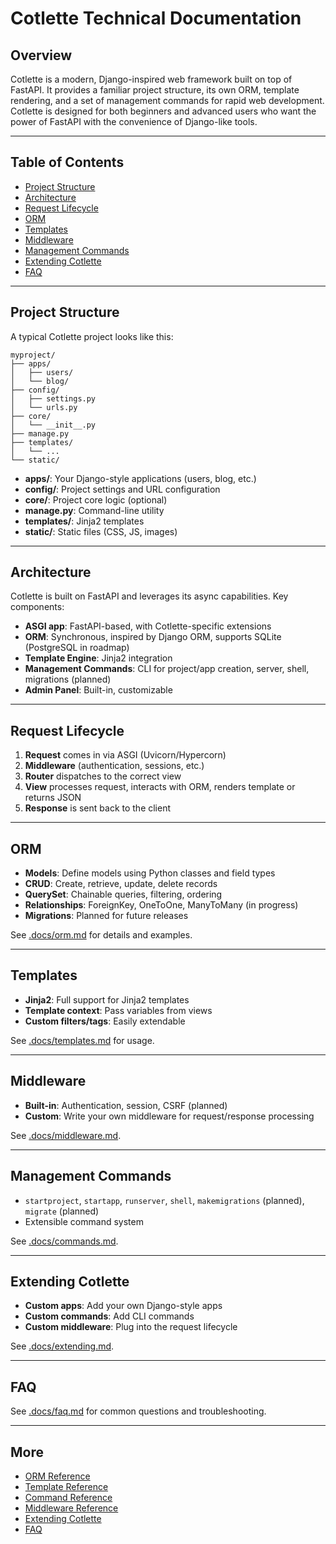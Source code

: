 # Cotlette Technical Documentation

## Overview

Cotlette is a modern, Django-inspired web framework built on top of FastAPI. It provides a familiar project structure, its own ORM, template rendering, and a set of management commands for rapid web development. Cotlette is designed for both beginners and advanced users who want the power of FastAPI with the convenience of Django-like tools.

---

## Table of Contents

- [Project Structure](#project-structure)
- [Architecture](#architecture)
- [Request Lifecycle](#request-lifecycle)
- [ORM](#orm)
- [Templates](#templates)
- [Middleware](#middleware)
- [Management Commands](#management-commands)
- [Extending Cotlette](#extending-cotlette)
- [FAQ](#faq)

---

## Project Structure

A typical Cotlette project looks like this:

```
myproject/
├── apps/
│   ├── users/
│   └── blog/
├── config/
│   ├── settings.py
│   └── urls.py
├── core/
│   └── __init__.py
├── manage.py
├── templates/
│   └── ...
└── static/
```

- **apps/**: Your Django-style applications (users, blog, etc.)
- **config/**: Project settings and URL configuration
- **core/**: Project core logic (optional)
- **manage.py**: Command-line utility
- **templates/**: Jinja2 templates
- **static/**: Static files (CSS, JS, images)

---

## Architecture

Cotlette is built on FastAPI and leverages its async capabilities. Key components:

- **ASGI app**: FastAPI-based, with Cotlette-specific extensions
- **ORM**: Synchronous, inspired by Django ORM, supports SQLite (PostgreSQL in roadmap)
- **Template Engine**: Jinja2 integration
- **Management Commands**: CLI for project/app creation, server, shell, migrations (planned)
- **Admin Panel**: Built-in, customizable

---

## Request Lifecycle

1. **Request** comes in via ASGI (Uvicorn/Hypercorn)
2. **Middleware** (authentication, sessions, etc.)
3. **Router** dispatches to the correct view
4. **View** processes request, interacts with ORM, renders template or returns JSON
5. **Response** is sent back to the client

---

## ORM

- **Models**: Define models using Python classes and field types
- **CRUD**: Create, retrieve, update, delete records
- **QuerySet**: Chainable queries, filtering, ordering
- **Relationships**: ForeignKey, OneToOne, ManyToMany (in progress)
- **Migrations**: Planned for future releases

See [.docs/orm.md](./orm.md) for details and examples.

---

## Templates

- **Jinja2**: Full support for Jinja2 templates
- **Template context**: Pass variables from views
- **Custom filters/tags**: Easily extendable

See [.docs/templates.md](./templates.md) for usage.

---

## Middleware

- **Built-in**: Authentication, session, CSRF (planned)
- **Custom**: Write your own middleware for request/response processing

See [.docs/middleware.md](./middleware.md).

---

## Management Commands

- `startproject`, `startapp`, `runserver`, `shell`, `makemigrations` (planned), `migrate` (planned)
- Extensible command system

See [.docs/commands.md](./commands.md).

---

## Extending Cotlette

- **Custom apps**: Add your own Django-style apps
- **Custom commands**: Add CLI commands
- **Custom middleware**: Plug into the request lifecycle

See [.docs/extending.md](./extending.md).

---

## FAQ

See [.docs/faq.md](./faq.md) for common questions and troubleshooting.

---

## More

- [ORM Reference](./orm.md)
- [Template Reference](./templates.md)
- [Command Reference](./commands.md)
- [Middleware Reference](./middleware.md)
- [Extending Cotlette](./extending.md)
- [FAQ](./faq.md) 